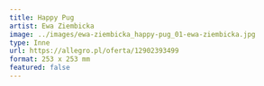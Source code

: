 ```yaml
---
title: Happy Pug
artist: Ewa Ziembicka
image: ../images/ewa-ziembicka_happy-pug_01-ewa-ziembicka.jpg
type: Inne
url: https://allegro.pl/oferta/12902393499
format: 253 x 253 mm
featured: false
---
```

